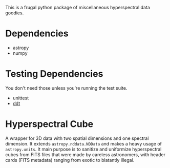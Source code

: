  
This is a frugal python package of miscellaneous hyperspectral data goodies.

Dependencies
============

- astropy
- numpy


Testing Dependencies
====================

You don't need those unless you're running the test suite.

- unittest
- [ddt](https://github.com/txels/ddt)


Hyperspectral Cube
==================

A wrapper for 3D data with two spatial dimensions and one spectral dimension.
It extends `astropy.nddata.NDData` and makes a heavy usage of `astropy.units`.
It main purpose is to sanitize and uniformize hyperspectral cubes from FITS
files that were made by careless astronomers, with header cards (FITS metadata)
ranging from exotic to blatantly illegal.
